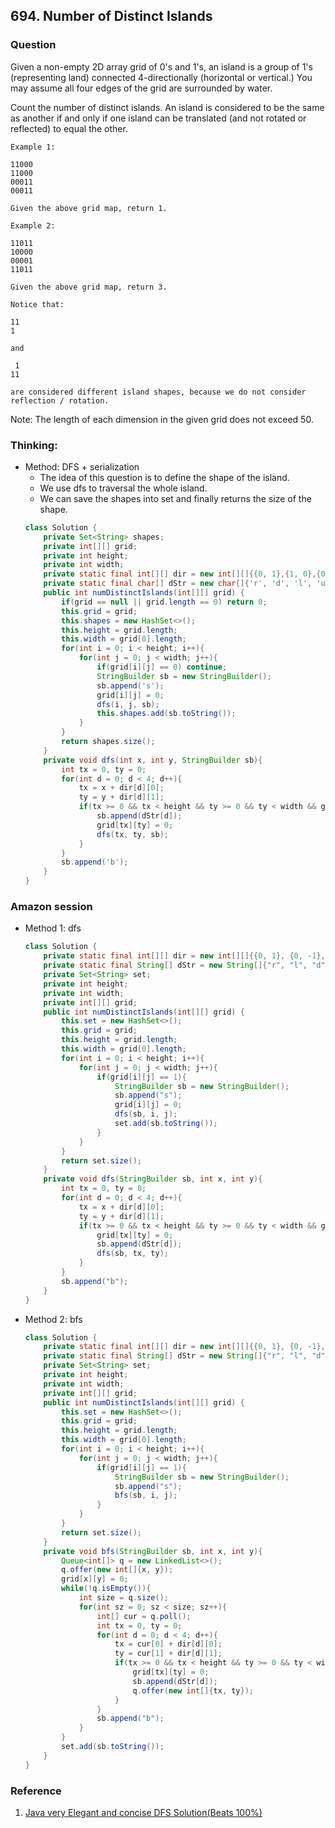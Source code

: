 ## 694. Number of Distinct Islands

### Question
Given a non-empty 2D array grid of 0's and 1's, an island is a group of 1's (representing land) connected 4-directionally (horizontal or vertical.) You may assume all four edges of the grid are surrounded by water.

Count the number of distinct islands. An island is considered to be the same as another if and only if one island can be translated (and not rotated or reflected) to equal the other.

```
Example 1:

11000
11000
00011
00011

Given the above grid map, return 1.

Example 2:

11011
10000
00001
11011

Given the above grid map, return 3.

Notice that:

11
1

and

 1
11

are considered different island shapes, because we do not consider reflection / rotation.
```

Note: The length of each dimension in the given grid does not exceed 50. 

### Thinking:
* Method: DFS + serialization
    * The idea of this question is to define the shape of the island.
    * We use dfs to traversal the whole island.
    * We can save the shapes into set and finally returns the size of the shape.
    ```Java
    class Solution {
        private Set<String> shapes;
        private int[][] grid;
        private int height;
        private int width;
        private static final int[][] dir = new int[][]{{0, 1},{1, 0},{0, -1}, {-1, 0}};
        private static final char[] dStr = new char[]{'r', 'd', 'l', 'u'};
        public int numDistinctIslands(int[][] grid) {
            if(grid == null || grid.length == 0) return 0;
            this.grid = grid;
            this.shapes = new HashSet<>();
            this.height = grid.length;
            this.width = grid[0].length;
            for(int i = 0; i < height; i++){
                for(int j = 0; j < width; j++){
                    if(grid[i][j] == 0) continue;
                    StringBuilder sb = new StringBuilder();
                    sb.append('s');
                    grid[i][j] = 0;
                    dfs(i, j, sb);
                    this.shapes.add(sb.toString());
                }
            }
            return shapes.size();
        }
        private void dfs(int x, int y, StringBuilder sb){
            int tx = 0, ty = 0;
            for(int d = 0; d < 4; d++){
                tx = x + dir[d][0];
                ty = y + dir[d][1];
                if(tx >= 0 && tx < height && ty >= 0 && ty < width && grid[tx][ty] == 1){
                    sb.append(dStr[d]);
                    grid[tx][ty] = 0;
                    dfs(tx, ty, sb);
                }
            }
            sb.append('b');
        }
    }
    ```

### Amazon session
* Method 1: dfs
	```Java
	class Solution {
		private static final int[][] dir = new int[][]{{0, 1}, {0, -1}, {1, 0}, {-1, 0}};
		private static final String[] dStr = new String[]{"r", "l", "d", "u"};
		private Set<String> set;
		private int height;
		private int width;
		private int[][] grid;
		public int numDistinctIslands(int[][] grid) {
			this.set = new HashSet<>();
			this.grid = grid;
			this.height = grid.length;
			this.width = grid[0].length;
			for(int i = 0; i < height; i++){
				for(int j = 0; j < width; j++){
					if(grid[i][j] == 1){
						StringBuilder sb = new StringBuilder();
						sb.append("s");
						grid[i][j] = 0;
						dfs(sb, i, j);
						set.add(sb.toString());
					}
				}
			}
			return set.size();
		}
		private void dfs(StringBuilder sb, int x, int y){
			int tx = 0, ty = 0;
			for(int d = 0; d < 4; d++){
				tx = x + dir[d][0];
				ty = y + dir[d][1];
				if(tx >= 0 && tx < height && ty >= 0 && ty < width && grid[tx][ty] == 1){
					grid[tx][ty] = 0;
					sb.append(dStr[d]);
					dfs(sb, tx, ty);
				}
			}
			sb.append("b");
		}
	}
	```

* Method 2: bfs
	```Java
	class Solution {
		private static final int[][] dir = new int[][]{{0, 1}, {0, -1}, {1, 0}, {-1, 0}};
		private static final String[] dStr = new String[]{"r", "l", "d", "u"};
		private Set<String> set;
		private int height;
		private int width;
		private int[][] grid;
		public int numDistinctIslands(int[][] grid) {
			this.set = new HashSet<>();
			this.grid = grid;
			this.height = grid.length;
			this.width = grid[0].length;
			for(int i = 0; i < height; i++){
				for(int j = 0; j < width; j++){
					if(grid[i][j] == 1){
						StringBuilder sb = new StringBuilder();
						sb.append("s");
						bfs(sb, i, j);
					}
				}
			}
			return set.size();
		}
		private void bfs(StringBuilder sb, int x, int y){
			Queue<int[]> q = new LinkedList<>();
			q.offer(new int[]{x, y});
			grid[x][y] = 0;
			while(!q.isEmpty()){
				int size = q.size();
				for(int sz = 0; sz < size; sz++){
					int[] cur = q.poll();
					int tx = 0, ty = 0;
					for(int d = 0; d < 4; d++){
						tx = cur[0] + dir[d][0];
						ty = cur[1] + dir[d][1];
						if(tx >= 0 && tx < height && ty >= 0 && ty < width && grid[tx][ty] == 1){
							grid[tx][ty] = 0;
							sb.append(dStr[d]);
							q.offer(new int[]{tx, ty});
						}
					}
					sb.append("b");
				}
			}
			set.add(sb.toString());
		}
	}
	```
### Reference
1. [Java very Elegant and concise DFS Solution(Beats 100%)](https://leetcode.com/problems/number-of-distinct-islands/discuss/108475/Java-very-Elegant-and-concise-DFS-Solution(Beats-100))